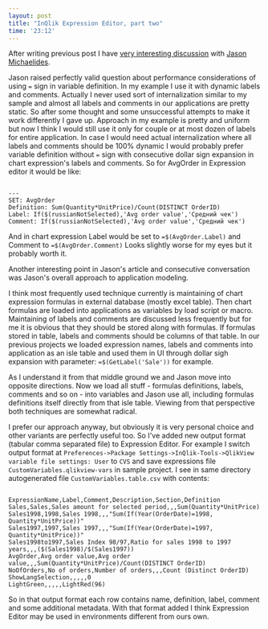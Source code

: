 ```yaml
--- 
layout: post
title: "InQlik Expression Editor, part two"
time: '23:12'
---
```


After writing previous post I have [very interesting discussion][disc] with [Jason Michaelides][jason].

Jason raised perfectly valid question about performance considerations of using `=` sign in variable definition. In my example I use it with dynamic labels and comments. Actually I never used sort of internalization similar to my sample and almost all labels and comments in our applications are pretty static. So after some thought and some unsuccessful attempts to make it work differently I gave up. Approach in my example is pretty and uniform but now I think I would still use it only for couple or at most dozen of labels for entire application. In case I would need actual internalization where all labels and comments should be 100% dynamic I would probably prefer variable definition without `=` sign with consecutive dollar sign expansion in chart expression's labels and comments.
So for AvgOrder in Expression editor it would be like: 

~~~

---
SET: AvgOrder
Definition: Sum(Quantity*UnitPrice)/Count(DISTINCT OrderID)
Label: If($(russianNotSelected),'Avg order value','Средний чек')
Comment: If($(russianNotSelected),'Avg order value','Средний чек')
~~~    

And in chart expression Label would be set to `=$(AvgOrder.Label)` and Comment to `=$(AvgOrder.Comment)`
Looks slightly worse for my eyes but it probably worth it.

Another interesting point in Jason's article and consecutive conversation was Jason's overall approach to application modeling. 

I think most frequently used technique currently is maintaining of chart expression formulas in external database (mostly excel table). Then chart formulas are loaded into applications as variables by load script or macro. Maintaining of labels and comments are discussed less frequently but for me it is obvious that they should be stored along with formulas. If formulas stored in table, labels and comments should be columns of that table. In our previous projects we loaded expression names, labels and comments into application as an isle table and used them
in UI through dollar sigh expansion with parameter: `=$(GetLabel('Sale'))` for example.

As I understand it from that middle ground we and Jason move into opposite directions. Now we load all stuff - formulas definitions, labels, comments and so on - into variables and Jason use all, including formulas definitions itself directly from that isle table. Viewing from that perspective both techniques are somewhat radical. 

  
I prefer our approach anyway, but obviously it is very personal choice and other variants are perfectly useful too. So I've added new output format (tabular comma separated file) to Expression Editor. For example I switch output format at `Preferences->Package Settings->InQlik-Tools->QlikView variable file settings: User` to `CVS` and save expressions file  `CustomVariables.qlikview-vars` in sample project. I see in same directory autogenerated file `CustomVariables.table.csv` with contents:

~~~

ExpressionName,Label,Comment,Description,Section,Definition
Sales,Sales,Sales amount for selected period,,,Sum(Quantity*UnitPrice)
Sales1998,1998,Sales 1998,,,"Sum(If(Year(OrderDate)=1998, Quantity*UnitPrice))"
Sales1997,1997,Sales 1997,,,"Sum(If(Year(OrderDate)=1997, Quantity*UnitPrice))"
Sales1998to1997,Sales Index 98/97,Ratio for sales 1998 to 1997 years,,,($(Sales1998)/$(Sales1997))
AvgOrder,Avg order value,Avg order value,,,Sum(Quantity*UnitPrice)/Count(DISTINCT OrderID)
NoOfOrders,No of orders,Number of orders,,,Count (Distinct OrderID)
ShowLangSelection,,,,,0
LightGreen,,,,,LightRed(96)
~~~
 
So in that output format each row contains name, definition, label, comment and some additional metadata. With that format added I think Expression Editor may be used in environments different
from ours own.


[disc]: http://community.qlik.com/docs/DOC-6046
[jason]: http://community.qlik.com/people/jason.michaelides

